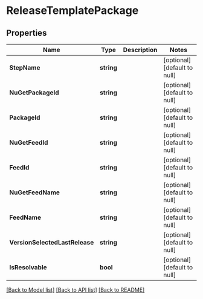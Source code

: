 # ReleaseTemplatePackage

## Properties
Name | Type | Description | Notes
------------ | ------------- | ------------- | -------------
**StepName** | **string** |  | [optional] [default to null]
**NuGetPackageId** | **string** |  | [optional] [default to null]
**PackageId** | **string** |  | [optional] [default to null]
**NuGetFeedId** | **string** |  | [optional] [default to null]
**FeedId** | **string** |  | [optional] [default to null]
**NuGetFeedName** | **string** |  | [optional] [default to null]
**FeedName** | **string** |  | [optional] [default to null]
**VersionSelectedLastRelease** | **string** |  | [optional] [default to null]
**IsResolvable** | **bool** |  | [optional] [default to null]

[[Back to Model list]](../README.md#documentation-for-models) [[Back to API list]](../README.md#documentation-for-api-endpoints) [[Back to README]](../README.md)


